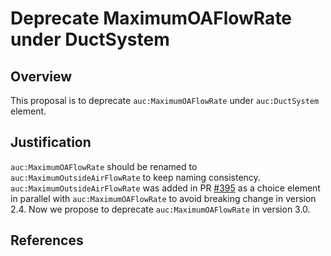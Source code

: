 # Deprecate MaximumOAFlowRate under DuctSystem

## Overview

This proposal is to deprecate `auc:MaximumOAFlowRate` under `auc:DuctSystem` element.

## Justification

`auc:MaximumOAFlowRate` should be renamed to `auc:MaximumOutsideAirFlowRate` to keep naming consistency. `auc:MaximumOutsideAirFlowRate` was added in PR [#395](https://github.com/BuildingSync/schema/pull/395) as a choice element in parallel with `auc:MaximumOAFlowRate` to avoid breaking change in version 2.4. Now we propose to deprecate `auc:MaximumOAFlowRate` in version 3.0.

## References